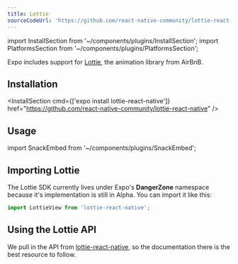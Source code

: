 ```yaml
---
title: Lottie
sourceCodeUrl: 'https://github.com/react-native-community/lottie-react-native'
---
```


import InstallSection from '~/components/plugins/InstallSection';
import PlatformsSection from '~/components/plugins/PlatformsSection';

Expo includes support for [Lottie](https://airbnb.design/lottie/), the animation library from AirBnB.

<PlatformsSection android emulator ios simulator />

## Installation

<InstallSection cmd={['expo install lottie-react-native']} href="https://github.com/react-native-community/lottie-react-native" />

## Usage

import SnackEmbed from '~/components/plugins/SnackEmbed';

<SnackEmbed snackId="@documentation/lottie-example" />

## Importing Lottie

The Lottie SDK currently lives under Expo's **DangerZone** namespace because it's implementation is still in Alpha. You can import it like this:

```javascript
import LottieView from 'lottie-react-native';
```

## Using the Lottie API

We pull in the API from [lottie-react-native](https://github.com/airbnb/lottie-react-native#basic-usage), so the documentation there is the best resource to follow.
